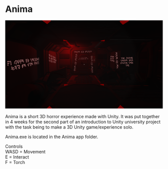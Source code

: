 # Anima  

![](anima/images/loop4.png)

Anima is a short 3D horror experience made with Unity. It was put together in 4 weeks for the second part of an introduction to Unity university project with the task being to make a 3D Unity game/experience solo.

Anima.exe is located in the Anima app folder.  

Controls  
WASD = Movement  
E = Interact  
F = Torch  

